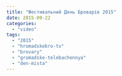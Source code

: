 ```yaml
---
title: "Фестивальний День Броварів 2015"
date: 2015-09-22
categories: 
  - "video"
tags: 
  - "2015"
  - "hromadskebro-tv"
  - "brovary"
  - "gromadske-telebachennya"
  - "den-mista"
---
```



